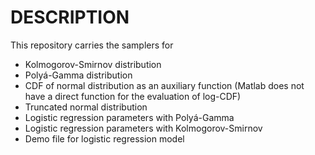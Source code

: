 # **DESCRIPTION**

This repository carries the samplers for

- Kolmogorov-Smirnov distribution
- Polyá-Gamma distribution
- CDF of normal distribution as an auxiliary function (Matlab does not have a direct function for the evaluation of log-CDF)
- Truncated normal distribution
- Logistic regression parameters with Polyá-Gamma
- Logistic regression parameters with Kolmogorov-Smirnov
- Demo file for logistic regression model